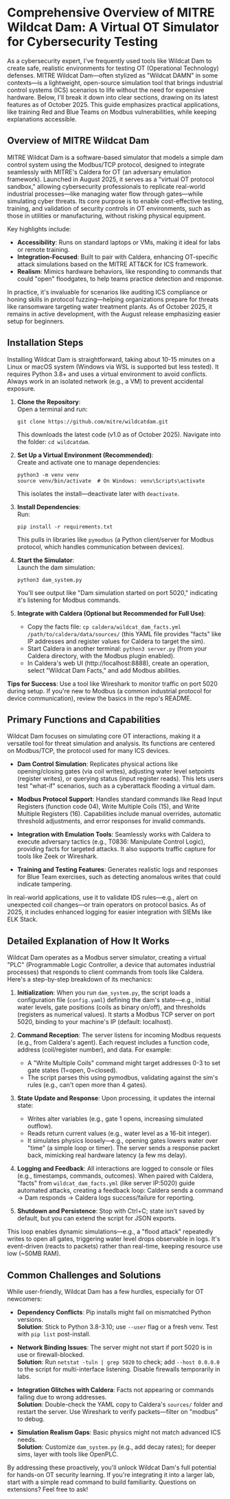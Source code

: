 # Comprehensive Overview of MITRE Wildcat Dam: A Virtual OT Simulator for Cybersecurity Testing

As a cybersecurity expert, I've frequently used tools like Wildcat Dam to create safe, realistic environments for testing OT (Operational Technology) defenses. MITRE Wildcat Dam—often stylized as "Wildcat DAMN" in some contexts—is a lightweight, open-source simulation tool that brings industrial control systems (ICS) scenarios to life without the need for expensive hardware. Below, I'll break it down into clear sections, drawing on its latest features as of October 2025. This guide emphasizes practical applications, like training Red and Blue Teams on Modbus vulnerabilities, while keeping explanations accessible.

## Overview of MITRE Wildcat Dam

MITRE Wildcat Dam is a software-based simulator that models a simple dam control system using the Modbus/TCP protocol, designed to integrate seamlessly with MITRE's Caldera for OT (an adversary emulation framework). Launched in August 2025, it serves as a "virtual OT protocol sandbox," allowing cybersecurity professionals to replicate real-world industrial processes—like managing water flow through gates—while simulating cyber threats. Its core purpose is to enable cost-effective testing, training, and validation of security controls in OT environments, such as those in utilities or manufacturing, without risking physical equipment.

Key highlights include:
- **Accessibility**: Runs on standard laptops or VMs, making it ideal for labs or remote training.
- **Integration-Focused**: Built to pair with Caldera, enhancing OT-specific attack simulations based on the MITRE ATT&CK for ICS framework.
- **Realism**: Mimics hardware behaviors, like responding to commands that could "open" floodgates, to help teams practice detection and response.

In practice, it's invaluable for scenarios like auditing ICS compliance or honing skills in protocol fuzzing—helping organizations prepare for threats like ransomware targeting water treatment plants. As of October 2025, it remains in active development, with the August release emphasizing easier setup for beginners.

## Installation Steps

Installing Wildcat Dam is straightforward, taking about 10-15 minutes on a Linux or macOS system (Windows via WSL is supported but less tested). It requires Python 3.8+ and uses a virtual environment to avoid conflicts. Always work in an isolated network (e.g., a VM) to prevent accidental exposure.

1. **Clone the Repository**:  
   Open a terminal and run:  
   ```
   git clone https://github.com/mitre/wildcatdam.git
   ```  
   This downloads the latest code (v1.0 as of October 2025). Navigate into the folder: `cd wildcatdam`.

2. **Set Up a Virtual Environment (Recommended)**:  
   Create and activate one to manage dependencies:  
   ```
   python3 -m venv venv
   source venv/bin/activate  # On Windows: venv\Scripts\activate
   ```  
   This isolates the install—deactivate later with `deactivate`.

3. **Install Dependencies**:  
   Run:  
   ```
   pip install -r requirements.txt
   ```  
   This pulls in libraries like `pymodbus` (a Python client/server for Modbus protocol, which handles communication between devices).

4. **Start the Simulator**:  
   Launch the dam simulation:  
   ```
   python3 dam_system.py
   ```  
   You'll see output like "Dam simulation started on port 5020," indicating it's listening for Modbus commands.

5. **Integrate with Caldera (Optional but Recommended for Full Use)**:  
   - Copy the facts file: `cp caldera/wildcat_dam_facts.yml /path/to/caldera/data/sources/` (this YAML file provides "facts" like IP addresses and register values for Caldera to target the sim).  
   - Start Caldera in another terminal: `python3 server.py` (from your Caldera directory, with the Modbus plugin enabled).  
   - In Caldera's web UI (http://localhost:8888), create an operation, select "Wildcat Dam Facts," and add Modbus abilities.

**Tips for Success**: Use a tool like Wireshark to monitor traffic on port 5020 during setup. If you're new to Modbus (a common industrial protocol for device communication), review the basics in the repo's README.

## Primary Functions and Capabilities

Wildcat Dam focuses on simulating core OT interactions, making it a versatile tool for threat simulation and analysis. Its functions are centered on Modbus/TCP, the protocol used for many ICS devices.

- **Dam Control Simulation**: Replicates physical actions like opening/closing gates (via coil writes), adjusting water level setpoints (register writes), or querying status (input register reads). This lets users test "what-if" scenarios, such as a cyberattack flooding a virtual dam.

- **Modbus Protocol Support**: Handles standard commands like Read Input Registers (function code 04), Write Multiple Coils (15), and Write Multiple Registers (16). Capabilities include manual overrides, automatic threshold adjustments, and error responses for invalid commands.

- **Integration with Emulation Tools**: Seamlessly works with Caldera to execute adversary tactics (e.g., T0836: Manipulate Control Logic), providing facts for targeted attacks. It also supports traffic capture for tools like Zeek or Wireshark.

- **Training and Testing Features**: Generates realistic logs and responses for Blue Team exercises, such as detecting anomalous writes that could indicate tampering.

In real-world applications, use it to validate IDS rules—e.g., alert on unexpected coil changes—or train operators on protocol basics. As of 2025, it includes enhanced logging for easier integration with SIEMs like ELK Stack.

## Detailed Explanation of How It Works

Wildcat Dam operates as a Modbus server simulator, creating a virtual "PLC" (Programmable Logic Controller, a device that automates industrial processes) that responds to client commands from tools like Caldera. Here's a step-by-step breakdown of its mechanics:

1. **Initialization**: When you run `dam_system.py`, the script loads a configuration file (`config.yaml`) defining the dam's state—e.g., initial water levels, gate positions (coils as binary on/off), and thresholds (registers as numerical values). It starts a Modbus TCP server on port 5020, binding to your machine's IP (default: localhost).

2. **Command Reception**: The server listens for incoming Modbus requests (e.g., from Caldera's agent). Each request includes a function code, address (coil/register number), and data. For example:
   - A "Write Multiple Coils" command might target addresses 0-3 to set gate states (1=open, 0=closed).
   - The script parses this using pymodbus, validating against the sim's rules (e.g., can't open more than 4 gates).

3. **State Update and Response**: Upon processing, it updates the internal state:
   - Writes alter variables (e.g., gate 1 opens, increasing simulated outflow).
   - Reads return current values (e.g., water level as a 16-bit integer).
   - It simulates physics loosely—e.g., opening gates lowers water over "time" (a simple loop or timer).
   The server sends a response packet back, mimicking real hardware latency (a few ms delay).

4. **Logging and Feedback**: All interactions are logged to console or files (e.g., timestamps, commands, outcomes). When paired with Caldera, "facts" from `wildcat_dam_facts.yml` (like server IP:5020) guide automated attacks, creating a feedback loop: Caldera sends a command → Dam responds → Caldera logs success/failure for reporting.

5. **Shutdown and Persistence**: Stop with Ctrl+C; state isn't saved by default, but you can extend the script for JSON exports.

This loop enables dynamic simulations—e.g., a "flood attack" repeatedly writes to open all gates, triggering water level drops observable in logs. It's event-driven (reacts to packets) rather than real-time, keeping resource use low (~50MB RAM).

## Common Challenges and Solutions

While user-friendly, Wildcat Dam has a few hurdles, especially for OT newcomers:

- **Dependency Conflicts**: Pip installs might fail on mismatched Python versions.  
  **Solution**: Stick to Python 3.8-3.10; use `--user` flag or a fresh venv. Test with `pip list` post-install.

- **Network Binding Issues**: The server might not start if port 5020 is in use or firewall-blocked.  
  **Solution**: Run `netstat -tuln | grep 5020` to check; add `--host 0.0.0.0` to the script for multi-interface listening. Disable firewalls temporarily in labs.

- **Integration Glitches with Caldera**: Facts not appearing or commands failing due to wrong addresses.  
  **Solution**: Double-check the YAML copy to Caldera's `sources/` folder and restart the server. Use Wireshark to verify packets—filter on "modbus" to debug.

- **Simulation Realism Gaps**: Basic physics might not match advanced ICS needs.  
  **Solution**: Customize `dam_system.py` (e.g., add decay rates); for deeper sims, layer with tools like OpenPLC.

By addressing these proactively, you'll unlock Wildcat Dam's full potential for hands-on OT security learning. If you're integrating it into a larger lab, start with a simple read command to build familiarity. Questions on extensions? Feel free to ask!
